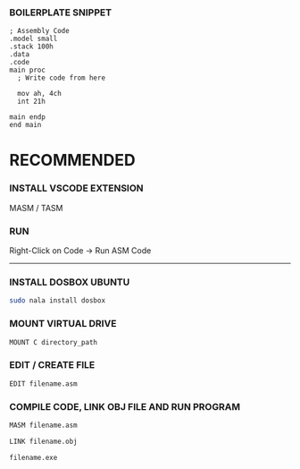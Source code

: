 ### BOILERPLATE SNIPPET

```assembly
; Assembly Code
.model small
.stack 100h
.data
.code
main proc
  ; Write code from here

  mov ah, 4ch
  int 21h

main endp
end main
```

# RECOMMENDED

### INSTALL VSCODE EXTENSION

MASM / TASM

### RUN

Right-Click on Code -> Run ASM Code

---

### INSTALL DOSBOX UBUNTU

```bash
sudo nala install dosbox
```

### MOUNT VIRTUAL DRIVE

```bash
MOUNT C directory_path
```

### EDIT / CREATE FILE

```bash
EDIT filename.asm
```

### COMPILE CODE, LINK OBJ FILE AND RUN PROGRAM

```bash Compile
MASM filename.asm
```

```bash Link
LINK filename.obj
```

```bash Run
filename.exe
```
